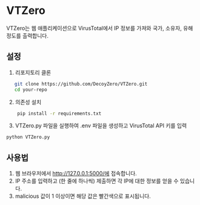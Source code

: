 # VTZero

VTZero는 웹 애플리케이션으로 VirusTotal에서 IP 정보를 가져와 국가, 소유자, 유해정도를 출력합니다.

## 설정
1. 리포지토리 클론
```sh
   git clone https://github.com/DecoyZero/VTZero.git
   cd your-repo
```

2. 의존성 설치
```sh
    pip install -r requirements.txt
```

3. VTZero.py 파일을 실행하여 .env 파일을 생성하고 VirusTotal API 키를 입력
```sh
python VTZero.py
```

## 사용법
1. 웹 브라우저에서 http://127.0.0.1:5000/에 접속합니다.
2. IP 주소를 입력하고 (한 줄에 하나씩) 제출하면 각 IP에 대한 정보를 얻을 수 있습니다.
3. malicious 값이 1 이상이면 해당 값은 빨간색으로 표시됩니다.